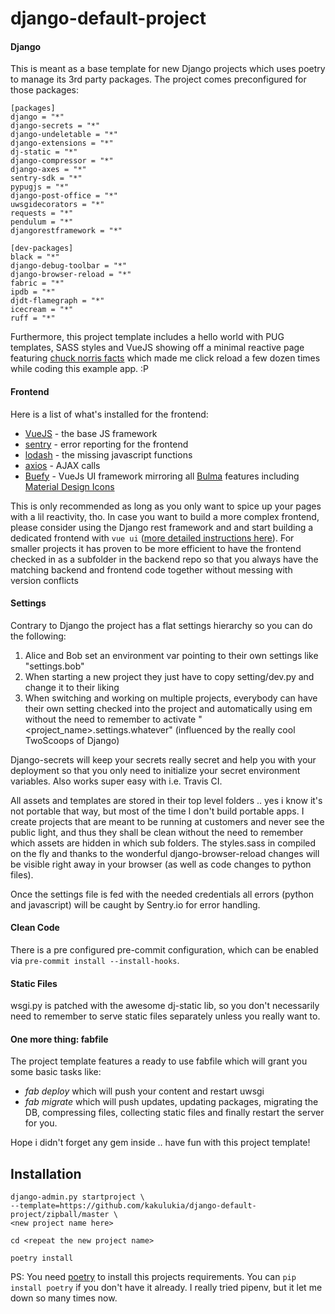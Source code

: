 # django-default-project

#### Django

This is meant as a base template for new Django projects which uses poetry to manage its 3rd party packages.
The project comes preconfigured for those packages:

    [packages]
    django = "*"
    django-secrets = "*"
    django-undeletable = "*"
    django-extensions = "*"
    dj-static = "*"
    django-compressor = "*"
    django-axes = "*"
    sentry-sdk = "*"
    pypugjs = "*"
    django-post-office = "*"
    uwsgidecorators = "*"
    requests = "*"
    pendulum = "*"
    djangorestframework = "*"

    [dev-packages]
    black = "*"
    django-debug-toolbar = "*"
    django-browser-reload = "*"
    fabric = "*"
    ipdb = "*"
    djdt-flamegraph = "*"
    icecream = "*"
    ruff = "*"

Furthermore, this project template includes a hello world with PUG templates, SASS styles and VueJS
showing off a minimal reactive page featuring [chuck norris facts](https://api.chucknorris.io) which made me click reload a few dozen
times while coding this example app. :P

#### Frontend

Here is a list of what's installed for the frontend:

  - [VueJS](https://vuejs.org/v2/guide/) - the base JS framework
  - [sentry](https://docs.sentry.io/quickstart/) - error reporting for the frontend
  - [lodash](https://lodash.com/docs/4.17.5) - the missing javascript functions
  - [axios](https://github.com/axios/axios) - AJAX calls
  - [Buefy](https://buefy.github.io/#/documentation/start) - VueJs UI framework
  mirroring all [Bulma](https://bulma.io/documentation/columns/basics/) features including
  [Material Design Icons](https://materialdesignicons.com/)

This is only recommended as long as you only want to spice up your pages with a lil reactivity, tho.
In case you want to build a more complex frontend, please consider using the Django rest framework and
and start building a dedicated frontend with `vue ui` ([more detailed instructions here](https://cli.vuejs.org/)).
For smaller projects it has proven to be more efficient to have the frontend checked in as a subfolder in the
backend repo so that you always have the matching backend and frontend code together without messing with
version conflicts

#### Settings

Contrary to Django the project has a flat settings hierarchy so you can do the following:

 1. Alice and Bob set an environment var pointing to their own settings like "settings.bob"
 2. When starting a new project they just have to copy setting/dev.py and change it to their liking
 3. When switching and working on multiple projects, everybody can have their own setting checked into the
 project and automatically using em without the need to remember to activate "<project_name>.settings.whatever"
 (influenced by the really cool TwoScoops of Django)

 Django-secrets will keep your secrets really secret and help you with your deployment so that you only
 need to initialize your secret environment variables. Also works super easy with i.e. Travis CI.

 All assets and templates are stored in their top level folders .. yes i know it's not portable that way, but most of the time
 I don't build portable apps. I create projects that are meant to be running at customers and never
 see the public light, and thus they shall be clean without the need to remember which assets are hidden in which sub folders.
 The styles.sass in compiled on the fly and thanks to the wonderful django-browser-reload changes will be visible right away in
 your browser (as well as code changes to python files).

 Once the settings file is fed with the needed credentials all errors (python and javascript) will be caught by
 Sentry.io for error handling.

 #### Clean Code

 There is a pre configured pre-commit configuration, which can be enabled via `pre-commit install --install-hooks`.

 #### Static Files

 wsgi.py is patched with the awesome dj-static lib, so you don't necessarily need to remember to serve static
 files separately unless you really want to.

 #### One more thing: fabfile

The project template features a ready to use fabfile which will grant you some basic tasks like:

   - _fab deploy_ which will push your content and restart uwsgi
   - _fab migrate_ which will push updates, updating packages, migrating the DB, compressing files, collecting
   static files and finally restart the server for you.

 Hope i didn't forget any gem inside .. have fun with this project template!

## Installation

    django-admin.py startproject \
    --template=https://github.com/kakulukia/django-default-project/zipball/master \
    <new project name here>

    cd <repeat the new project name>

    poetry install

PS: You need [poetry](https://github.com/sdispater/poetry) to install this projects requirements.
You can `pip install poetry` if you don't have it already. I really tried pipenv, but it let me down so many times now.
